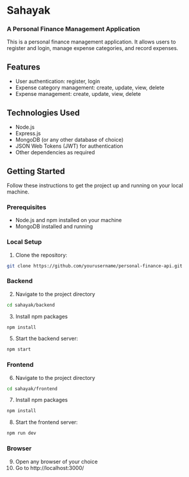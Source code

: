 # Sahayak
### A Personal Finance Management Application

This is a personal finance management application. It allows users to register and login, manage expense categories, and record expenses.

## Features

- User authentication: register, login
- Expense category management: create, update, view, delete
- Expense management: create, update, view, delete

## Technologies Used

- Node.js
- Express.js
- MongoDB (or any other database of choice)
- JSON Web Tokens (JWT) for authentication
- Other dependencies as required

## Getting Started

Follow these instructions to get the project up and running on your local machine.

### Prerequisites

- Node.js and npm installed on your machine
- MongoDB installed and running

### Local Setup

1. Clone the repository:
```bash
git clone https://github.com/yourusername/personal-finance-api.git
```

### Backend
2. Navigate to the project directory
```bash
cd sahayak/backend
```
3. Install npm packages
```bash
npm install
```
5. Start the backend server:
```bash
npm start
```

### Frontend
6. Navigate to the project directory
```bash
cd sahayak/frontend
```
7. Install npm packages
```bash
npm install
```
8. Start the frontend server:
```bash
npm run dev
```

### Browser
9. Open any browser of your choice
10. Go to http://localhost:3000/

   
